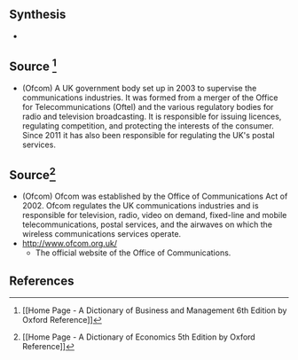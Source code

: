 ## Synthesis
- 
## Source [^1]
- (Ofcom) A UK government body set up in 2003 to supervise the communications industries. It was formed from a merger of the Office for Telecommunications (Oftel) and the various regulatory bodies for radio and television broadcasting. It is responsible for issuing licences, regulating competition, and protecting the interests of the consumer. Since 2011 it has also been responsible for regulating the UK's postal services.
## Source[^2]
- (Ofcom) Ofcom was established by the Office of Communications Act of 2002. Ofcom regulates the UK communications industries and is responsible for television, radio, video on demand, fixed-line and mobile telecommunications, postal services, and the airwaves on which the wireless communications services operate.
- http://www.ofcom.org.uk/
	- The official website of the Office of Communications.
## References

[^1]: [[Home Page - A Dictionary of Business and Management 6th Edition by Oxford Reference]]
[^2]: [[Home Page - A Dictionary of Economics 5th Edition by Oxford Reference]]
